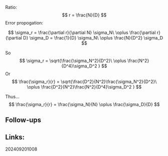 Ratio:
$$
r = \frac{N}{D}
$$
Error propogation: 

$$
\sigma_r = \frac{\partial r}{\partial N} \sigma_N\ \oplus  \frac{\partial r}{\partial D} \sigma_D = \frac{1}{D} \sigma_N\ \oplus \frac{N}{D^2} \sigma_D
$$


So 
$$
\sigma_r = \sqrt{\frac{\sigma_N^2}{D^2}\ \oplus \frac{N^2}{D^4}\sigma_D^2 }
$$
Or
$$
\frac{\sigma_r}{r} = \sqrt{\frac{D^2}{N^2}\frac{\sigma_N^2}{D^2}\ \oplus \frac{D^2}{N^2}\frac{N^2}{D^4}\sigma_D^2 }
$$

Thus...
$$
\frac{\sigma_r}{r} = \frac{\sigma_N}{N} \oplus \frac{\sigma_D}{D}
$$

## Follow-ups


## Links: 



202409201008
